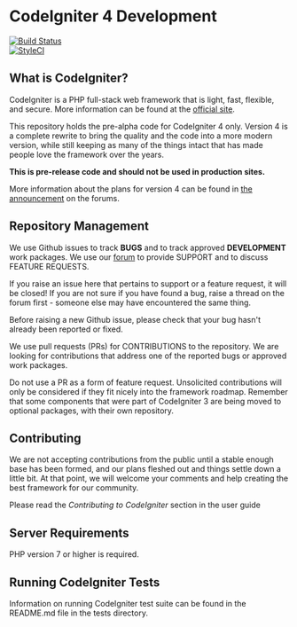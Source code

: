 # CodeIgniter 4 Development

[![Build Status](https://travis-ci.org/lonnieezell/CodeIgniter4.svg?branch=develop)](https://travis-ci.org/lonnieezell/CodeIgniter4)
<br>
[![StyleCI](https://styleci.io/repos/41463886/shield)](https://styleci.io/repos/41463886)	

## What is CodeIgniter?
CodeIgniter is a PHP full-stack web framework that is light, fast, flexible, and secure. 
More information can be found at the [official site](http://codeigniter.com).

This repository holds the pre-alpha code for CodeIgniter 4 only. 
Version 4 is a complete rewrite to bring the quality and the code into a more modern version, 
while still keeping as many of the things intact that has made people love the framework over the years. 

**This is pre-release code and should not be used in production sites.**

More information about the plans for version 4 can be found in [the announcement](http://forum.codeigniter.com/thread-62615.html) on the forums.

## Repository Management
We use Github issues to track **BUGS** and to track approved **DEVELOPMENT** work packages.
We use our [forum](http://forum.codeigniter.com) to provide SUPPORT and to discuss
FEATURE REQUESTS.

If you raise an issue here that pertains to support or a feature request, it will
be closed! If you are not sure if you have found a bug, raise a thread on the forum first -
someone else may have encountered the same thing.

Before raising a new Github issue, please check that your bug hasn't already
been reported or fixed. 

We use pull requests (PRs) for CONTRIBUTIONS to the repository.
We are looking for contributions that address one of the reported bugs or
approved work packages.

Do not use a PR as a form of feature request.
Unsolicited contributions will only be considered if they fit nicely
into the framework roadmap.
Remember that some components that were part of CodeIgniter 3 are being moved
to optional packages, with their own repository.

## Contributing
We are not accepting contributions from the public until a stable enough base has been formed, 
and our plans fleshed out and things settle down a little bit. 
At that point, we will welcome your comments and help creating the best framework for our community.

Please read the *Contributing to CodeIgniter* section in the user guide

## Server Requirements
PHP version 7 or higher is required. 

## Running CodeIgniter Tests
Information on running CodeIgniter test suite can be found in the README.md file in the tests directory.
